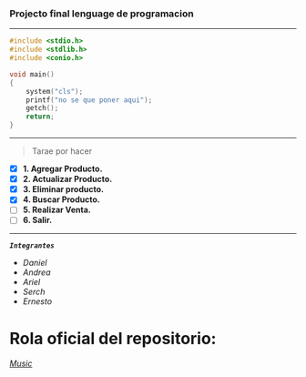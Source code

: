 ### Projecto final lenguage de programacion

---
```c
#include <stdio.h>
#include <stdlib.h>
#include <conio.h>

void main()
{
    system("cls");
    printf("no se que poner aqui");
    getch();
    return;
}
```
---
> Tarae por hacer 
 
- [x] **1.	Agregar Producto.**
- [x] **2.	Actualizar Producto.**
- [x] **3.	Eliminar producto.**
- [x] **4.	Buscar Producto.**
- [ ] **5.	Realizar Venta.**
- [ ] **6.	Salir.**

---

<kbd>___`Integrantes`___</kbd>

* *Daniel*
* *Andrea*
* *Ariel*
* *Serch*
* *Ernesto*

# Rola oficial del repositorio: 

[*Music*](https://youtu.be/8SbUC-UaAxE "Guns N' Roses - November Rain")